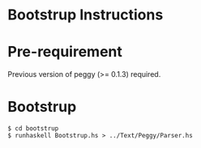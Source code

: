 # Bootstrup Instructions #

# Pre-requirement

Previous version of peggy (>= 0.1.3) required.

# Bootstrup

    $ cd bootstrup
    $ runhaskell Bootstrup.hs > ../Text/Peggy/Parser.hs

